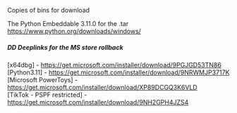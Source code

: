 
Copies of bins for download 

The Python Embeddable 3.11.0 for the .tar
https://www.python.org/downloads/windows/


##### DD Deeplinks for the MS store rollback
[x64dbg] - https://get.microsoft.com/installer/download/9PGJGD53TN86  
[Python3.11] - https://get.microsoft.com/installer/download/9NRWMJP3717K  
[Microsoft PowerToys] - https://get.microsoft.com/installer/download/XP89DCGQ3K6VLD  
[TikTok - PSPF restricted] - https://get.microsoft.com/installer/download/9NH2GPH4JZS4  
